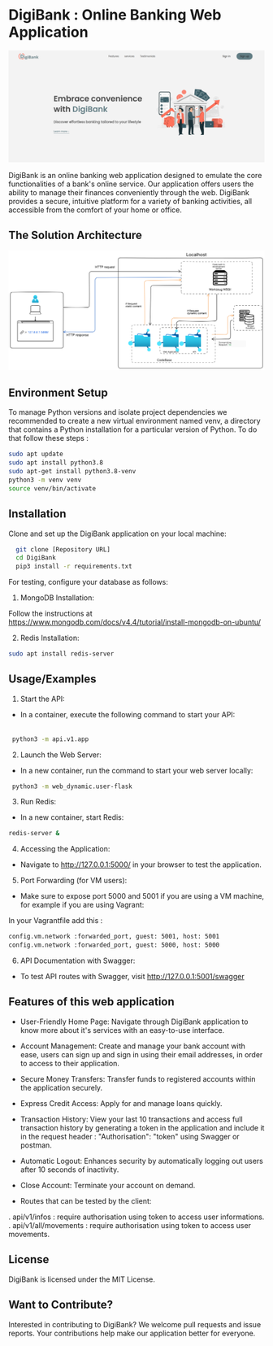 # DigiBank : Online Banking Web Application
![](web_page_interface.webp)

DigiBank is an online banking web application designed to emulate the core functionalities of a bank's online service. Our application offers users the ability to manage their finances conveniently through the web.  DigiBank provides a secure, intuitive platform for a variety of banking activities, all accessible from the comfort of your home or office.

## The Solution Architecture
![](architecture.png)

## Environment Setup

To manage Python versions and isolate project dependencies we recommended to create a new virtual environment named venv, a directory that contains a Python installation for a particular version of Python.
To do that follow these steps :

```bash
sudo apt update
sudo apt install python3.8
sudo apt-get install python3.8-venv
python3 -m venv venv
source venv/bin/activate
```

## Installation

Clone and set up the DigiBank application on your local machine:

```bash
  git clone [Repository URL]
  cd DigiBank
  pip3 install -r requirements.txt
```
For testing, configure your database as follows:

1. MongoDB Installation:

Follow the instructions at https://www.mongodb.com/docs/v4.4/tutorial/install-mongodb-on-ubuntu/

2. Redis Installation:

```bash
sudo apt install redis-server

```

## Usage/Examples

1. Start the API:

- In a container, execute the following command to start your API:

```bash

 python3 -m api.v1.app

```
2. Launch the Web Server:

- In a new container, run the command to start your web server locally:

```bash
 python3 -m web_dynamic.user-flask

```
3. Run Redis:

- In a new container, start Redis:

```bash
redis-server &

```

4. Accessing the Application:

- Navigate to http://127.0.0.1:5000/ in your browser to test the application.

5. Port Forwarding (for VM users):

- Make sure to expose port 5000 and 5001 if you are using a VM machine, for   example if you are using Vagrant:

In your Vagrantfile add this :

```bash
config.vm.network :forwarded_port, guest: 5001, host: 5001
config.vm.network :forwarded_port, guest: 5000, host: 5000
```


6. API Documentation with Swagger:

- To test API routes with Swagger, visit http://127.0.0.1:5001/swagger

## Features of this web application

- User-Friendly Home Page: 
Navigate through DigiBank application to know more about it's services with an easy-to-use interface.

- Account Management: 
 Create and manage your bank account with ease, users can sign up and sign in using their email addresses, in order to access to their application.

- Secure Money Transfers:
 Transfer funds to registered accounts within the application securely.

- Express Credit Access:
 Apply for and manage loans quickly.

- Transaction History: 
 View your last 10 transactions and access full  transaction history by generating a token in the application and include it in the request header : "Authorisation": "token" using Swagger or postman.

- Automatic Logout:
 Enhances security by automatically logging out users after 10 seconds of inactivity.

- Close Account: 
 Terminate your account on demand.

- Routes that can be tested by the client:

. api/v1/infos : require authorisation using token to access user informations.
. api/v1/all/movements :  require authorisation using token to access user movements.

## License

DigiBank is licensed under the MIT License.

## Want to Contribute?

Interested in contributing to DigiBank? We welcome pull requests and issue reports. Your contributions help make our application better for everyone.